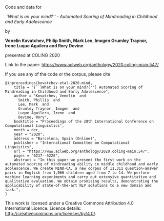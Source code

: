 Code and data for 

*``What is on your mind?'' - Automated Scoring of Mindreading in Childhood and Early Adolescence*

by

**Venelin Kovatchev, Philip Smith, Mark Lee, Imogen Grumley Traynor, Irene Luque Aguilera and Rory Devine**

presented at COLING 2020

Link to the paper: https://www.aclweb.org/anthology/2020.coling-main.547/

If you use any of the code or the corpus, please cite

```
@inproceedings{kovatchev-etal-2020-mind,
    title = "{``}What is on your mind?{''} Automated Scoring of Mindreading in Childhood and Early Adolescence",
    author = "Kovatchev, Venelin  and
      Smith, Phillip  and
      Lee, Mark  and
      Grumley Traynor, Imogen  and
      Luque Aguilera, Irene  and
      Devine, Rory",
    booktitle = "Proceedings of the 28th International Conference on Computational Linguistics",
    month = dec,
    year = "2020",
    address = "Barcelona, Spain (Online)",
    publisher = "International Committee on Computational Linguistics",
    url = "https://www.aclweb.org/anthology/2020.coling-main.547",
    pages = "6217--6228",
    abstract = "In this paper we present the first work on the automated scoring of mindreading ability in middle childhood and early adolescence. We create MIND-CA, a new corpus of 11,311 question-answer pairs in English from 1,066 children aged from 7 to 14. We perform machine learning experiments and carry out extensive quantitative and qualitative evaluation. We obtain promising results, demonstrating the applicability of state-of-the-art NLP solutions to a new domain and task.",
}
```

This work is licensed under a Creative Commons Attribution 4.0 International Licence.
Licence details: http://creativecommons.org/licenses/by/4.0/.
